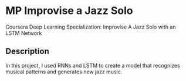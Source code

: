 # MP Improvise a Jazz Solo
Coursera Deep Learning Specialization: Improvise A Jazz Solo with an LSTM Network

## Description
In this project, I used RNNs and LSTM to create a model that recognizes musical patterns and generates new jazz music.
